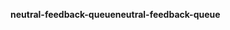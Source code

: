 <span data-ttu-id="3e9a9-101">**neutral-feedback-queue**</span><span class="sxs-lookup"><span data-stu-id="3e9a9-101">**neutral-feedback-queue**</span></span>